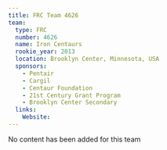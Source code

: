 ```yaml
---
title: FRC Team 4626
team:
  type: FRC
  number: 4626
  name: Iron Centaurs
  rookie_year: 2013
  location: Brooklyn Center, Minnesota, USA
  sponsors:
    - Pentair
    - Cargil
    - Centaur Foundation
    - 21st Century Grant Program
    - Brooklyn Center Secondary
  links:
    Website: 
---
```

No content has been added for this team